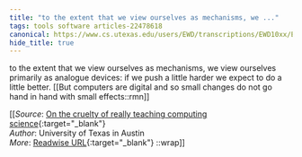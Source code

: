 ```yaml
---
title: "to the extent that we view ourselves as mechanisms, we ..."
tags: tools software articles-22478618
canonical: https://www.cs.utexas.edu/users/EWD/transcriptions/EWD10xx/EWD1036.html#
hide_title: true
---
```


to the extent that we view ourselves as mechanisms, we view ourselves primarily as analogue devices: if we push a little harder we expect to do a little better.
[[But computers are digital and so small changes do not go hand in hand with small effects::rmn]]


[[_Source_: [On the cruelty of really teaching computing science](https://www.cs.utexas.edu/users/EWD/transcriptions/EWD10xx/EWD1036.html#){:target="_blank"}<br>
_Author_: University of Texas in Austin<br>
_More_: [Readwise URL](https://readwise.io/open/443734047){:target="_blank"}
::wrap]]